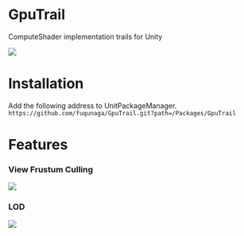 # GpuTrail

ComputeShader implementation trails for Unity

![](https://github.com/fuqunaga/GPUTrail/blob/master/Documents/gputrail.webp)

# Installation
Add the following address to UnitPackageManager.  
`https://github.com/fuqunaga/GpuTrail.git?path=/Packages/GpuTrail`

# Features

### View Frustum Culling
![](https://github.com/fuqunaga/GPUTrail/blob/master/Documents/culling.webp)

### LOD
![](https://github.com/fuqunaga/GPUTrail/blob/master/Documents/lod.webp)

